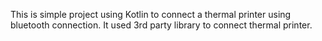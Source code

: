 This is simple project using Kotlin to connect a thermal printer using bluetooth connection. It used 3rd party library to connect thermal printer.
